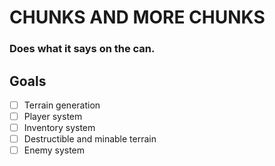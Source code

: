 # CHUNKS AND MORE CHUNKS

### Does what it says on the can.


## Goals

- [ ] Terrain generation
- [ ] Player system
- [ ] Inventory system
- [ ] Destructible and minable terrain
- [ ] Enemy system
